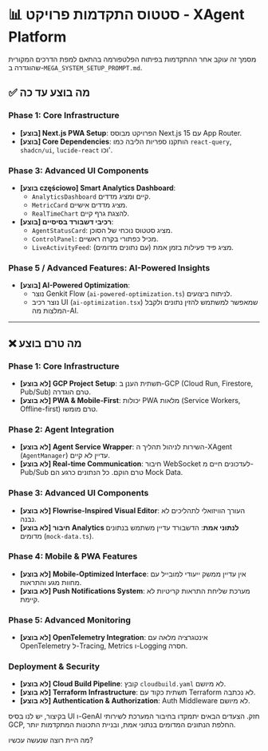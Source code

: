 # 📊 סטטוס התקדמות פרויקט - XAgent Platform

מסמך זה עוקב אחר ההתקדמות בפיתוח הפלטפורמה בהתאם למפת הדרכים המקורית שהוגדרה ב-`MEGA_SYSTEM_SETUP_PROMPT.md`.

## ✅ מה בוצע עד כה

### Phase 1: Core Infrastructure
- **[בוצע] Next.js PWA Setup**: הפרויקט מבוסס Next.js 15 עם App Router.
- **[בוצע] Core Dependencies**: הותקנו ספריות הליבה כמו `react-query`, `shadcn/ui`, `lucide-react` וכו'.

### Phase 3: Advanced UI Components
- **[בוצע częściowo] Smart Analytics Dashboard**:
    - `AnalyticsDashboard` קיים ומציג מדדים.
    - `MetricCard` מציג מדדים אישיים.
    - `RealTimeChart` להצגת גרף קיים.
- **[בוצע] רכיבי דשבורד בסיסיים**:
    - `AgentStatusCard`: מציג סטטוס נוכחי של הסוכן.
    - `ControlPanel`: מכיל כפתורי בקרה ראשיים.
    - `LiveActivityFeed`: מציג פיד פעילות בזמן אמת (עם נתונים מדומים).

### Phase 5 / Advanced Features: AI-Powered Insights
- **[בוצע] AI-Powered Optimization**:
    - נוצר Genkit Flow (`ai-powered-optimization.ts`) לניתוח ביצועים.
    - נוצר רכיב UI (`ai-optimization.tsx`) שמאפשר למשתמש להזין נתונים ולקבל המלצות מה-AI.

---

## ❌ מה טרם בוצע

### Phase 1: Core Infrastructure
- **[לא בוצע] GCP Project Setup**: תשתית הענן ב-GCP (Cloud Run, Firestore, Pub/Sub) טרם הוגדרה.
- **[לא בוצע] PWA & Mobile-First**: יכולות PWA מלאות (Service Workers, Offline-first) טרם מומשו.

### Phase 2: Agent Integration
- **[לא בוצע] Agent Service Wrapper**: השירות לניהול תהליך ה-XAgent (`AgentManager`) עדיין לא קיים.
- **[לא בוצע] Real-time Communication**: חיבור WebSocket לעדכונים חיים מ-Pub/Sub טרם הוקם. כל הנתונים כרגע הם Mock Data.

### Phase 3: Advanced UI Components
- **[לא בוצע] Flowrise-Inspired Visual Editor**: העורך הוויזואלי לתהליכים לא נבנה.
- **[לא בוצע] חיבור Analytics לנתוני אמת**: הדשבורד עדיין משתמש בנתונים מדומים (`mock-data.ts`).

### Phase 4: Mobile & PWA Features
- **[לא בוצע] Mobile-Optimized Interface**: אין עדיין ממשק ייעודי למובייל עם מחוות מגע והתראות.
- **[לא בוצע] Push Notifications System**: מערכת שליחת התראות קריטיות לא קיימת.

### Phase 5: Advanced Monitoring
- **[לא בוצע] OpenTelemetry Integration**: אינטגרציה מלאה עם OpenTelemetry ל-Tracing, Metrics ו-Logging חסרה.

### Deployment & Security
- **[לא בוצע] Cloud Build Pipeline**: קובץ `cloudbuild.yaml` לא מיושם.
- **[לא בוצע] Terraform Infrastructure**: תשתית כקוד עם Terraform לא נכתבה.
- **[לא בוצע] Authentication & Authorization**: Auth Middleware לא מיושם.

בקיצור, יש לנו בסיס UI ו-GenAI חזק. הצעדים הבאים יתמקדו בחיבור המערכת לשירותי GCP, החלפת הנתונים המדומים בנתוני אמת, ובניית התכונות המתקדמות יותר.

מה היית רוצה שנעשה עכשיו?
